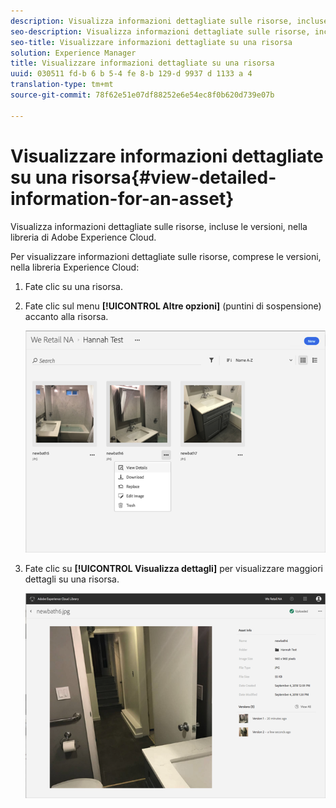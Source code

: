 ```yaml
---
description: Visualizza informazioni dettagliate sulle risorse, incluse le versioni, nella libreria di Adobe Experience Cloud.
seo-description: Visualizza informazioni dettagliate sulle risorse, incluse le versioni, nella libreria di Adobe Experience Cloud.
seo-title: Visualizzare informazioni dettagliate su una risorsa
solution: Experience Manager
title: Visualizzare informazioni dettagliate su una risorsa
uuid: 030511 fd-b 6 b 5-4 fe 8-b 129-d 9937 d 1133 a 4
translation-type: tm+mt
source-git-commit: 78f62e51e07df88252e6e54ec8f0b620d739e07b

---
```



# Visualizzare informazioni dettagliate su una risorsa{#view-detailed-information-for-an-asset}

Visualizza informazioni dettagliate sulle risorse, incluse le versioni, nella libreria di Adobe Experience Cloud.

Per visualizzare informazioni dettagliate sulle risorse, comprese le versioni, nella libreria Experience Cloud:

1. Fate clic su una risorsa.
1. Fate clic sul menu **[!UICONTROL Altre opzioni]** (puntini di sospensione) accanto alla risorsa.

   ![](assets/library_asset_options.png)

1. Fate clic su **[!UICONTROL Visualizza dettagli]** per visualizzare maggiori dettagli su una risorsa.

   ![](assets/library_details_versions.png)

